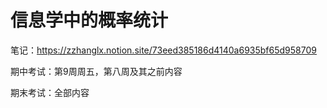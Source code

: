 # 信息学中的概率统计

笔记：https://zzhanglx.notion.site/73eed385186d4140a6935bf65d958709

期中考试：第9周周五，第八周及其之前内容

期末考试：全部内容

